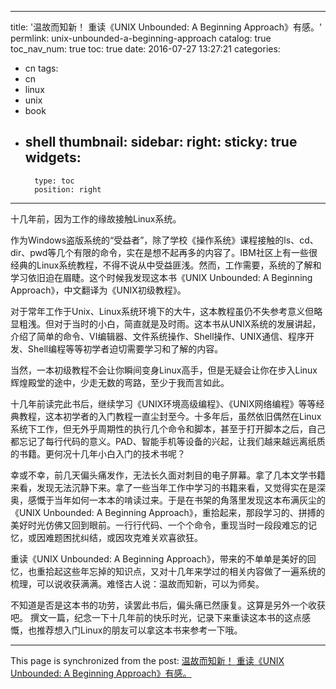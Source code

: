 
---
title: '温故而知新！ 重读《UNIX Unbounded: A Beginning Approach》有感。'
permlink: unix-unbounded-a-beginning-approach
catalog: true
toc_nav_num: true
toc: true
date: 2016-07-27 13:27:21
categories:
- cn
tags:
- cn
- linux
- unix
- book
- shell
thumbnail: 
sidebar:
    right:
        sticky: true
widgets:
    -
        type: toc
        position: right
---


十几年前，因为工作的缘故接触Linux系统。

作为Windows盗版系统的“受益者”，除了学校《操作系统》课程接触的ls、cd、dir、pwd等几个有限的命令，实在是想不起再多的内容了。IBM社区上有一些很经典的Linux系统教程，不得不说从中受益匪浅。然而，工作需要，系统的了解和学习依旧迫在眉睫。这个时候我发现这本书《UNIX Unbounded: A Beginning Approach》，中文翻译为《UNIX初级教程》。

对于常年工作于Unix、Linux系统环境下的大牛，这本教程虽仍不失参考意义但略显粗浅。但对于当时的小白，简直就是及时雨。这本书从UNIX系统的发展讲起，介绍了简单的命令、VI编辑器、文件系统操作、Shell操作、UNIX通信、程序开发、Shell编程等等初学者迫切需要学习和了解的内容。

当然，一本初级教程不会让你瞬间变身Linux高手，但是无疑会让你在步入Linux辉煌殿堂的途中，少走无数的弯路，至少于我而言如此。

十几年前读完此书后，继续学习《UNIX环境高级编程》、《UNIX网络编程》等等经典教程，这本初学者的入门教程一直尘封至今。十多年后，虽然依旧偶然在Linux系统下工作，但无外乎周期性的执行几个命令和脚本，甚至于打开脚本之后，自己都忘记了每行代码的意义。PAD、智能手机等设备的兴起，让我们越来越远离纸质的书籍。更何况十几年小白入门的技术书呢？

幸或不幸，前几天偏头痛发作，无法长久面对刺目的电子屏幕。拿了几本文学书籍来看，发现无法沉静下来。拿了一些当年工作中学习的书籍来看，又觉得实在是深奥，感慨于当年如何一本本的啃读过来。于是在书架的角落里发现这本布满灰尘的《UNIX Unbounded: A Beginning Approach》，重拾起来，那段学习的、拼搏的美好时光仿佛又回到眼前。一行行代码、一个个命令，重现当时一段段难忘的记忆，或因难题困扰纠结，或因攻克难关欢喜欲狂。

重读《UNIX Unbounded: A Beginning Approach》，带来的不单单是美好的回忆，也重拾起这些年忘掉的知识点，又对十几年来学过的相关内容做了一遍系统的梳理，可以说收获满满。难怪古人说：温故而知新，可以为师矣。

不知道是否是这本书的功劳，读罢此书后，偏头痛已然康复。这算是另外一个收获吧。
撰文一篇，纪念一下十几年前的快乐时光，记录下来重读这本书的这点感慨，也推荐想入门Linux的朋友可以拿这本书来参考一下哦。

- - -

This page is synchronized from the post: [温故而知新！ 重读《UNIX Unbounded: A Beginning Approach》有感。](https://steemit.com/@oflyhigh/unix-unbounded-a-beginning-approach)
